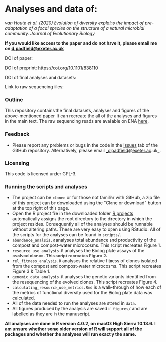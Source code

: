 # Analyses and data of:

_van Houte et al. (2020) Evolution of diversity explains the impact of pre-adaptation of a focal species on the structure of a natural microbial community. Journal of Evolutionary Biology_ 

**If you would like access to the paper and do not have it, please email me on d.padfield@exeter.ac.uk**

DOI of paper:

DOI of preprint: https://doi.org/10.1101/838110

DOI of final analyses and datasets: 

Link to raw sequencing files: 

### Outline

This repository contains the final datasets, analyses and figures of the above-mentioned paper. It can recreate the all of the analyses and figures in the main text. The raw sequencing reads are available on ENA [here]().

### Feedback

- Please report any problems or bugs in the code in the [Issues](https://github.com/padpadpadpad/Padfield_2019_ISME_bact_phage_temperature) tab of the GitHub repository. Alternatively, please email _d.padfield@exeter.ac.uk_.

### Licensing

This code is licensed under GPL-3.

### Running the scripts and analyses

- The project can be `cloned` or for those not familiar with GitHub, a zip file of this project can be downloaded using the "Clone or download" button at the top right of this page.
- Open the R project file in the downloaded folder. [R projects](https://support.rstudio.com/hc/en-us/articles/200526207-Using-Projects) automatically assigns the root directory to the directory in which the project resides. Consequently all of the analyses should be runnable without altering paths. These are very easy to open using RStudio. All of the scripts for the analyses can be found in `scripts/`.
- `abundance_analsis.R` analyses total abundance and productivity of the compost and compost-water microcosms. This script recreates Figure 1.
- `resource_use_analysis.R` analyses the Biolog plate assays of the evolved clones. This script recreates Figure 2.
- `rel_fitness_analysis.R` analyses the relative fitness of clones isolated from the compost and compost-water microcosms. This script recreates Figure 3 & Table 1.
- `genomic_data_analysis.R` analyses the genetic variants identified from the resequencing of the evolved clones. This script recreates Figure 4.
- `calculating_resource_use_metrics.Rmd` is a walk-through of how each of the metrics of functional diversity used for the Biolog plate data was calculated.
- All of the data needed to run the analyses are stored in `data`.
- All figures produced by the analysis are saved in `figures/` and are labelled as they are in the manuscript.

__All analyses are done in R version 4.0.2, on macOS High Sierra 10.13.6. I am unsure whether some older version of R will support all of the packages and whether the analyses will run exactly the same.__
